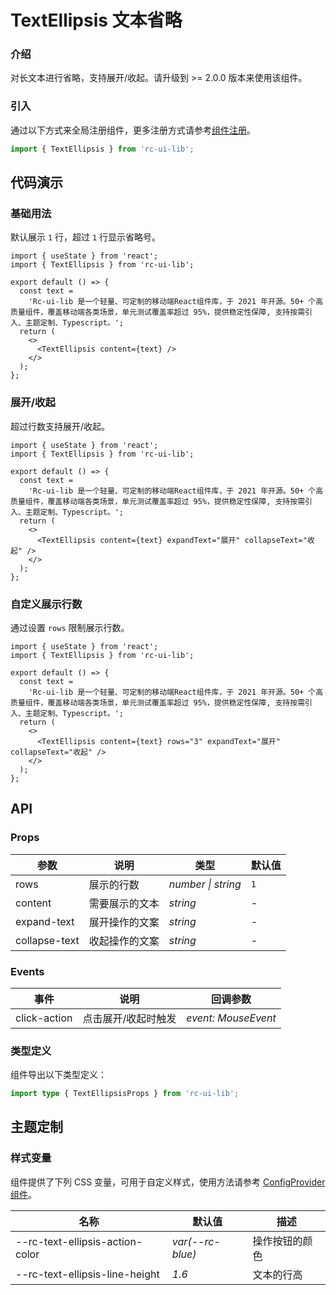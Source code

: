 # TextEllipsis 文本省略

### 介绍

对长文本进行省略，支持展开/收起。请升级到 >= 2.0.0 版本来使用该组件。

### 引入

通过以下方式来全局注册组件，更多注册方式请参考[组件注册](#/zh-CN/advanced-usage#zu-jian-zhu-ce)。

```js
import { TextEllipsis } from 'rc-ui-lib';
```

## 代码演示

### 基础用法

默认展示 `1` 行，超过 `1` 行显示省略号。

```tsx
import { useState } from 'react';
import { TextEllipsis } from 'rc-ui-lib';

export default () => {
  const text =
    'Rc-ui-lib 是一个轻量、可定制的移动端React组件库，于 2021 年开源。50+ 个高质量组件，覆盖移动端各类场景，单元测试覆盖率超过 95%，提供稳定性保障, 支持按需引入、主题定制、Typescript。';
  return (
    <>
      <TextEllipsis content={text} />
    </>
  );
};
```

### 展开/收起

超过行数支持展开/收起。

```tsx
import { useState } from 'react';
import { TextEllipsis } from 'rc-ui-lib';

export default () => {
  const text =
    'Rc-ui-lib 是一个轻量、可定制的移动端React组件库，于 2021 年开源。50+ 个高质量组件，覆盖移动端各类场景，单元测试覆盖率超过 95%，提供稳定性保障, 支持按需引入、主题定制、Typescript。';
  return (
    <>
      <TextEllipsis content={text} expandText="展开" collapseText="收起" />
    </>
  );
};
```

### 自定义展示行数

通过设置 `rows` 限制展示行数。

```tsx
import { useState } from 'react';
import { TextEllipsis } from 'rc-ui-lib';

export default () => {
  const text =
    'Rc-ui-lib 是一个轻量、可定制的移动端React组件库，于 2021 年开源。50+ 个高质量组件，覆盖移动端各类场景，单元测试覆盖率超过 95%，提供稳定性保障, 支持按需引入、主题定制、Typescript。';
  return (
    <>
      <TextEllipsis content={text} rows="3" expandText="展开" collapseText="收起" />
    </>
  );
};
```

## API

### Props

| 参数          | 说明           | 类型               | 默认值 |
| ------------- | -------------- | ------------------ | ------ |
| rows          | 展示的行数     | _number \| string_ | `1`    |
| content       | 需要展示的文本 | _string_           | -      |
| expand-text   | 展开操作的文案 | _string_           | -      |
| collapse-text | 收起操作的文案 | _string_           | -      |

### Events

| 事件         | 说明                | 回调参数            |
| ------------ | ------------------- | ------------------- |
| click-action | 点击展开/收起时触发 | _event: MouseEvent_ |

### 类型定义

组件导出以下类型定义：

```ts
import type { TextEllipsisProps } from 'rc-ui-lib';
```

## 主题定制

### 样式变量

组件提供了下列 CSS 变量，可用于自定义样式，使用方法请参考 [ConfigProvider 组件](#/zh-CN/config-provider)。

| 名称                            | 默认值           | 描述           |
| ------------------------------- | ---------------- | -------------- |
| --rc-text-ellipsis-action-color | _var(--rc-blue)_ | 操作按钮的颜色 |
| --rc-text-ellipsis-line-height  | _1.6_            | 文本的行高     |
